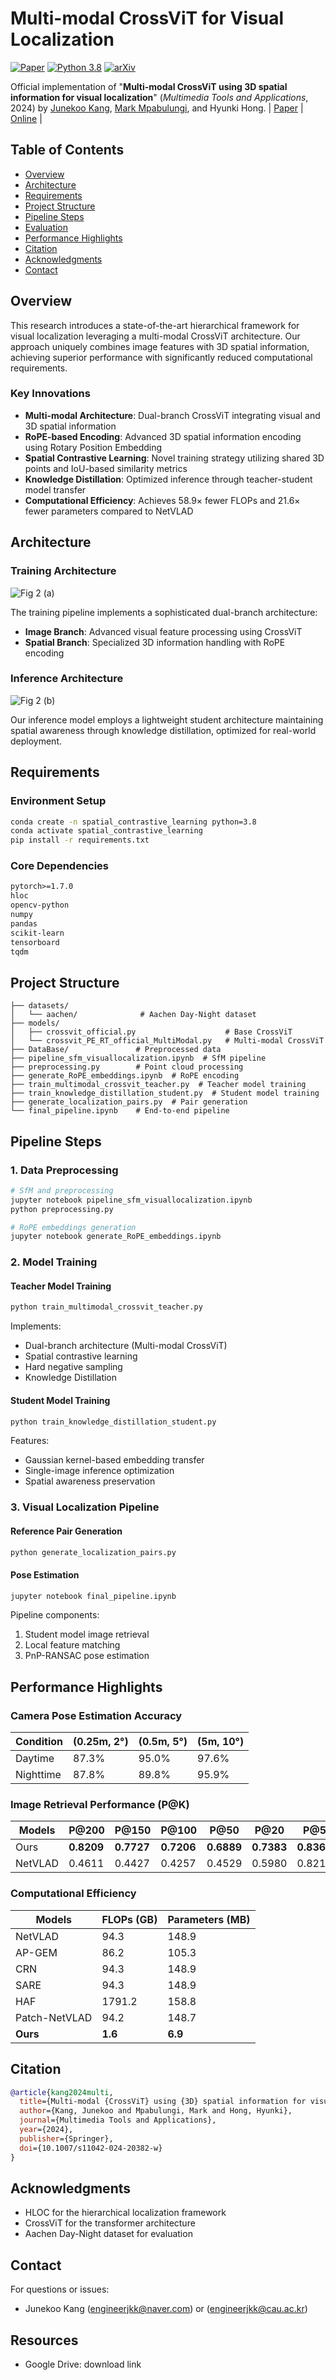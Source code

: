 # Multi-modal CrossViT for Visual Localization
[![Paper](https://img.shields.io/badge/Paper-Springer-blue)](https://doi.org/10.1007/s11042-024-20382-w)
[![Python 3.8](https://img.shields.io/badge/python-3.8-blue.svg)](https://www.python.org/downloads/release/python-380/)
[![arXiv](https://img.shields.io/badge/MTAP-2024-b31b1b.svg)](https://link.springer.com/article/10.1007/s11042-024-20382-w)

Official implementation of "**Multi-modal CrossViT using 3D spatial information for visual localization**" (*Multimedia Tools and Applications*, 2024) by [Junekoo Kang](https://github.com/engineerjkk), [Mark Mpabulungi](https://github.com/markompab), and Hyunki Hong. | [Paper](https://drive.google.com/file/d/16deTO1LvQE-eh0E4dOQJt9njEz26IRIu/view?usp=sharing) | [Online](https://link.springer.com/article/10.1007/s11042-024-20382-w?utm_source=rct_congratemailt&utm_medium=email&utm_campaign=nonoa_20241018&utm_content=10.1007%2Fs11042-024-20382-w) |   

## Table of Contents
- [Overview](#overview)
- [Architecture](#architecture)
- [Requirements](#requirements)
- [Project Structure](#project-structure)
- [Pipeline Steps](#pipeline-steps)
- [Evaluation](#evaluation)
- [Performance Highlights](#performance-highlights)
- [Citation](#citation)
- [Acknowledgments](#acknowledgments)
- [Contact](#contact)

## Overview
This research introduces a state-of-the-art hierarchical framework for visual localization leveraging a multi-modal CrossViT architecture. Our approach uniquely combines image features with 3D spatial information, achieving superior performance with significantly reduced computational requirements.

### Key Innovations
- **Multi-modal Architecture**: Dual-branch CrossViT integrating visual and 3D spatial information
- **RoPE-based Encoding**: Advanced 3D spatial information encoding using Rotary Position Embedding
- **Spatial Contrastive Learning**: Novel training strategy utilizing shared 3D points and IoU-based similarity metrics
- **Knowledge Distillation**: Optimized inference through teacher-student model transfer
- **Computational Efficiency**: Achieves 58.9× fewer FLOPs and 21.6× fewer parameters compared to NetVLAD

## Architecture

### Training Architecture
![Fig 2 (a)](https://github.com/user-attachments/assets/7d9881c4-f7a9-496e-be1c-f54928ca426e)  

The training pipeline implements a sophisticated dual-branch architecture:
- **Image Branch**: Advanced visual feature processing using CrossViT
- **Spatial Branch**: Specialized 3D information handling with RoPE encoding

### Inference Architecture
![Fig 2 (b)](https://github.com/user-attachments/assets/b42417f3-ee4e-43ce-9b69-565312f3b1a2)  

Our inference model employs a lightweight student architecture maintaining spatial awareness through knowledge distillation, optimized for real-world deployment.

## Requirements

### Environment Setup
```bash
conda create -n spatial_contrastive_learning python=3.8
conda activate spatial_contrastive_learning
pip install -r requirements.txt
```

### Core Dependencies
```txt
pytorch>=1.7.0
hloc
opencv-python
numpy
pandas
scikit-learn
tensorboard
tqdm
```

## Project Structure
```
├── datasets/
│   └── aachen/              # Aachen Day-Night dataset
├── models/
│   ├── crossvit_official.py                    # Base CrossViT
│   └── crossvit_PE_RT_official_MultiModal.py   # Multi-modal CrossViT
├── DataBase/               # Preprocessed data
├── pipeline_sfm_visuallocalization.ipynb  # SfM pipeline
├── preprocessing.py        # Point cloud processing
├── generate_RoPE_embeddings.ipynb  # RoPE encoding
├── train_multimodal_crossvit_teacher.py  # Teacher model training
├── train_knowledge_distillation_student.py  # Student model training
├── generate_localization_pairs.py  # Pair generation
└── final_pipeline.ipynb    # End-to-end pipeline
```

## Pipeline Steps

### 1. Data Preprocessing
```bash
# SfM and preprocessing
jupyter notebook pipeline_sfm_visuallocalization.ipynb
python preprocessing.py

# RoPE embeddings generation
jupyter notebook generate_RoPE_embeddings.ipynb
```

### 2. Model Training

#### Teacher Model Training
```bash
python train_multimodal_crossvit_teacher.py
```
Implements:
- Dual-branch architecture (Multi-modal CrossViT)
- Spatial contrastive learning
- Hard negative sampling
- Knowledge Distillation  

#### Student Model Training
```bash
python train_knowledge_distillation_student.py
```
Features:
- Gaussian kernel-based embedding transfer
- Single-image inference optimization
- Spatial awareness preservation

### 3. Visual Localization Pipeline

#### Reference Pair Generation
```bash
python generate_localization_pairs.py
```

#### Pose Estimation
```bash
jupyter notebook final_pipeline.ipynb
```
Pipeline components:
1. Student model image retrieval
2. Local feature matching
3. PnP-RANSAC pose estimation

## Performance Highlights

### Camera Pose Estimation Accuracy
| Condition | (0.25m, 2°) | (0.5m, 5°) | (5m, 10°) |
|-----------|-------------|------------|------------|
| Daytime   | 87.3%       | 95.0%      | 97.6%      |
| Nighttime | 87.8%       | 89.8%      | 95.9%      |

### Image Retrieval Performance (P@K)
| Models | P@200 | P@150 | P@100 | P@50 | P@20 | P@5 | P@1 |
|--------|--------|--------|--------|-------|-------|------|------|
| Ours | **0.8209** | **0.7727** | **0.7206** | **0.6889** | **0.7383** | **0.8368** | 0.8976 |
| NetVLAD | 0.4611 | 0.4427 | 0.4257 | 0.4529 | 0.5980 | 0.8219 | **0.9425** |

### Computational Efficiency
| Models | FLOPs (GB) | Parameters (MB) |
|--------|------------|-----------------|
| NetVLAD | 94.3 | 148.9 |
| AP-GEM | 86.2 | 105.3 |
| CRN | 94.3 | 148.9 |
| SARE | 94.3 | 148.9 |
| HAF | 1791.2 | 158.8 |
| Patch-NetVLAD | 94.2 | 148.7 |
| **Ours** | **1.6** | **6.9** |

## Citation
```bibtex
@article{kang2024multi,
  title={Multi-modal {CrossViT} using {3D} spatial information for visual localization},
  author={Kang, Junekoo and Mpabulungi, Mark and Hong, Hyunki},
  journal={Multimedia Tools and Applications},
  year={2024},
  publisher={Springer},
  doi={10.1007/s11042-024-20382-w}
}
```

## Acknowledgments
- HLOC for the hierarchical localization framework
- CrossViT for the transformer architecture
- Aachen Day-Night dataset for evaluation

## Contact
For questions or issues:
- Junekoo Kang (engineerjkk@naver.com) or (engineerjkk@cau.ac.kr)

## Resources
- Google Drive: download link
